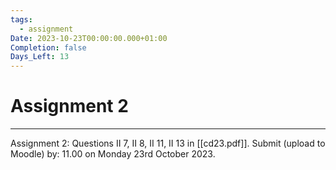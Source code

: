 ```yaml
---
tags:
  - assignment
Date: 2023-10-23T00:00:00.000+01:00
Completion: false
Days_Left: 13
---
```

# Assignment 2
---

Assignment 2:
Questions II 7, II 8, II 11, II 13 in [[cd23.pdf]].
Submit (upload to Moodle) by: 11.00 on Monday 23rd October 2023.